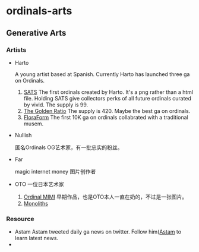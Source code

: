 # ordinals-arts
## Generative Arts

### Artists
- Harto
  
  A young artist based at Spanish. Currently Harto has launched three ga on Ordinals.
  1. [SATS](https://magiceden.io/ordinals/marketplace/sats)
     The first ordinals created by Harto. It's a png rather than a html file. Holding SATS give collectors perks of all future ordinals curated by vivid. The supply is 99.
  2. [The Golden Ratio](https://magiceden.io/ordinals/marketplace/the-golden-ratio)
     The supply is 420. Maybe the best ga on ordinals.
  3. [FloraForm](https://magiceden.io/ordinals/marketplace/floraforms-by-harto)
     The first 10K ga on ordinals collabrated with a traditional musem.
     
- Nullish
  
  匿名Ordinals OG艺术家，有一批忠实的粉丝。
- Far
  
  magic internet money 图片创作者
- OTO
  一位日本艺术家
  1. [Ordinal MIMI](https://magiceden.io/ordinals/marketplace/ordinal-mimi)
     早期作品，也是OTO本人一直在奶的，不过是一张图片。
  2. [Monoliths](https://magiceden.io/ordinals/marketplace/monoliths)
     
  
  
### Resource
- Astam
Astam tweeted daily ga news on twitter. Follow him([Astam](https://twitter.com/astamcloud) to learn latest news.
- 

